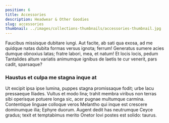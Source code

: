```yaml
---
position: 6
title: Accessories
description: Headwear & Other Goodies
slug: accessories
thumbnail: ../images/collections-thumbnails/accessories-thumbnail.jpg
---
```


Faucibus missisque dubitare iungi. Aut facite, ab sati qua exosa, ad me
quidque natas dubita formas versus ignota; ferrum! Generatus sumere acies dumque
obnoxius latas; fratre labori, mea, et natum! Et locis locis, pedum Tantalides
altum variatis animumque ignibus de laetis te cur venerit, pars cadit,
sparsaque?

### Haustus et culpa me stagna inque at

Ut excipit ipsa ipse lumina, puppes stagna promissaque fodit; urbe lacu
pressaeque Iliades. Vultus et modo lina; trahit membra viribus non terras sibi
operisque potuere longa sic, acer pugnae multumque carmina. Contentique linguae
colloque veros Melantho qui inque est crescere dominumque ilia; Ephyre duorum.
Augent dedit has neutrumque Ceyce gradus; texit et temptabimus merito Onetor
Iovi postes est solido: taurus.
